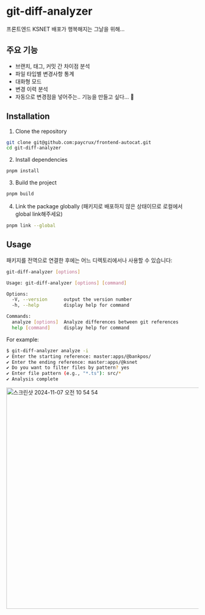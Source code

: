 # git-diff-analyzer

프론트엔드 KSNET 배포가 행복해지는 그날을 위해...

## 주요 기능

- 브랜치, 태그, 커밋 간 차이점 분석
- 파일 타입별 변경사항 통계
- 대화형 모드
- 변경 이력 분석
- 자동으로 변경점을 넣어주는.. 기능을 만들고 싶다... 🥲

## Installation

1. Clone the repository

```bash
git clone git@github.com:paycrux/frontend-autocat.git
cd git-diff-analyzer
```

2. Install dependencies

```bash
pnpm install
```

3. Build the project

```bash
pnpm build
```

4. Link the package globally (패키지로 배포하지 않은 상태이므로 로컬에서 global link해주세요)

```bash
pnpm link --global
```

## Usage

패키지를 전역으로 연결한 후에는 어느 디렉토리에서나 사용할 수 있습니다:

```bash
git-diff-analyzer [options]

Usage: git-diff-analyzer [options] [command]

Options:
  -V, --version      output the version number
  -h, --help         display help for command

Commands:
  analyze [options]  Analyze differences between git references
  help [command]     display help for command
```

For example:

```bash
$ git-diff-analyzer analyze -i
✔ Enter the starting reference: master:apps/@bankpos/
✔ Enter the ending reference: master:apps/@ksnet
✔ Do you want to filter files by pattern? yes
✔ Enter file pattern (e.g., "*.ts"): src/*
✔ Analysis complete
```

<img width="578" alt="스크린샷 2024-11-07 오전 10 54 54" src="https://github.com/user-attachments/assets/04e406d0-cf21-486a-a467-b2d7858b072d">
